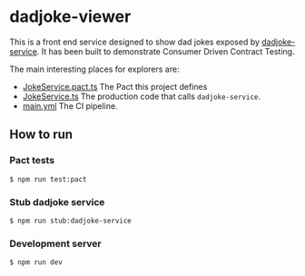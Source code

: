 # dadjoke-viewer

This is a front end service designed to show dad jokes exposed by [dadjoke-service](https://github.com/mcarolan/dadjoke-service/tree/main). It has been built to demonstrate Consumer Driven Contract Testing.

The main interesting places for explorers are:

* [JokeService.pact.ts](https://github.com/mcarolan/dadjoke-viewer/blob/main/tests/pact/JokeService.pact.test.ts) The Pact this project defines
* [JokeService.ts](https://github.com/mcarolan/dadjoke-viewer/blob/main/src/services/jokeservice.ts) The production code that calls `dadjoke-service`.
* [main.yml](https://github.com/mcarolan/dadjoke-viewer/blob/main/.woodpecker/main.yml) The CI pipeline.

## How to run

### Pact tests

```
$ npm run test:pact
```

### Stub dadjoke service

```
$ npm run stub:dadjoke-service
```

### Development server

```
$ npm run dev
```